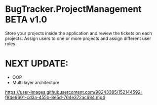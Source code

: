 # BugTracker.ProjectManagement  BETA v1.0

Store your projects inside the application and review the tickets on each projects. Assign users to one or more projects and assign different user roles. 

# NEXT UPDATE:
- OOP 
- Multi layer architecture 




https://user-images.githubusercontent.com/98243385/152144592-f84e6601-cd3a-455b-8e5d-764e372ac684.mp4

